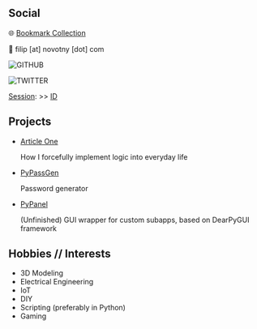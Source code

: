 ## Social 

:globe_with_meridians: [Bookmark Collection](https://finoozer.github.io/)

:email: filip [at] novotny [dot] com

![GITHUB](https://img.shields.io/github/followers/Finoozer?style=social)

![TWITTER](https://img.shields.io/twitter/follow/finoozer?label=Follow)

[Session](https://getsession.org/): >> [ID](https://drive.google.com/file/d/1-8FbW1phd9E3ONv2IjbDs-NTdU_teTAB/view?usp=sharing)


## Projects

- [Article One](https://github.com/Finoozer/article-one)

    How I forcefully implement logic into everyday life

- [PyPassGen](https://github.com/Finoozer/pypassgen)

    Password generator

- [PyPanel](https://github.com/Finoozer/pypanel-client)

    (Unfinished) GUI wrapper for custom subapps, based on DearPyGUI framework


## Hobbies // Interests

- 3D Modeling
- Electrical Engineering
- IoT
- DIY
- Scripting (preferably in Python)
- Gaming
